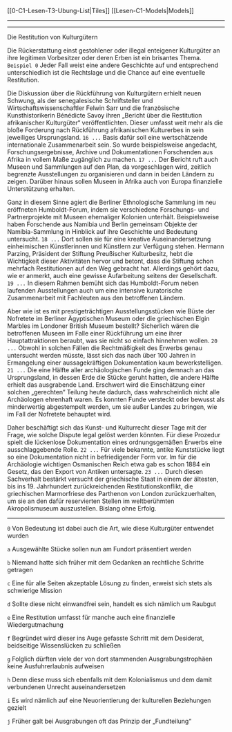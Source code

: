 [[0-C1-Lesen-T3-Ubung-List|Tiles]]
[[Lesen-C1-Models|Models]]

---
---

Die Restitution von Kulturgütern

Die Rückerstattung einst gestohlener oder illegal enteigener Kulturgüter an ihre legitimen Vorbesitzer oder deren Erben ist ein brisantes Thema. `Beispiel 0` Jeder Fall weist eine andere Geschichte auf und entsprechend unterschiedlich ist die Rechtslage und die Chance auf eine eventuelle Restitution.

Die Diskussion über die Rückführung von Kulturgütern erhielt neuen Schwung, als der senegalesische Schriftsteller und Wirtschaftswissenschaftler Felwin Sarr und die französische Kunsthistorikerin Bénédicte Savoy ihren „Bericht über die Restitution afrikanischer Kulturgüter“ veröffentlichten. Dieser umfasst weit mehr als die bloße Forderung nach Rückführung afrikanischen Kulturerbes in sein jeweiliges Ursprungsland. `16 ...` Basis dafür soll eine wertschätzende internationale Zusammenarbeit sein. So wurde beispielsweise angedacht, Forschungsergebnisse, Archive und Dokumentationen Forschenden aus Afrika in vollem Maße zugänglich zu machen. `17 ...` Der Bericht ruft auch Museen und Sammlungen auf den Plan, da vorgeschlagen wird, zeitlich begrenzte Ausstellungen zu organisieren und dann in beiden Ländern zu zeigen. Darüber hinaus sollen Museen in Afrika auch von Europa finanzielle Unterstützung erhalten.

Ganz in diesem Sinne agiert die Berliner Ethnologische Sammlung im neu eröffneten Humboldt-Forum, indem sie verschiedene Forschungs- und Partnerprojekte mit Museen ehemaliger Kolonien unterhält. Beispielsweise haben Forschende aus Namibia und Berlin gemeinsam Objekte der Namibia-Sammlung in Hinblick auf ihre Geschichte und Bedeutung untersucht. `18 ...` Dort sollen sie für eine kreative Auseinandersetzung einheimischen Künstlerinnen und Künstlern zur Verfügung stehen. Hermann Parzing, Präsident der Stiftung Preußischer Kulturbesitz, hebt die Wichtigkeit dieser Aktivitäten hervor und betont, dass die Stiftung schon mehrfach Restitutionen auf den Weg gebracht hat. Allerdings gehört dazu, wie er anmerkt, auch eine gewisse Aufarbeitung seitens der Gesellschaft. `19 ...` In diesem Rahmen bemüht sich das Humboldt-Forum neben laufenden Ausstellungen auch um eine intensive kuratorische Zusammenarbeit mit Fachleuten aus den betroffenen Ländern.

Aber wie ist es mit prestigeträchtigen Ausstellungsstücken wie Büste der Nofretete im Berliner Ägyptischen Museum oder die griechischen Elgin Marbles im Londoner British Museum bestellt? Sicherlich wären die betroffenen Museen im Falle einer Rückführung um eine ihrer Hauptattraktionen beraubt, was sie nicht so einfach hinnehmen wollen. `20 ...` Obwohl in solchen Fällen die Rechtmäßigkeit des Erwerbs genau untersucht werden müsste, lässt sich das nach über 100 Jahren in Ermangelung einer aussagekräftigen Dokumentation kaum bewerkstelligen. `21 ...` Die eine Hälfte aller archäologischen Funde ging demnach an das Ursprungsland, in dessen Erde die Stücke geruht hatten, die andere Hälfte erhielt das ausgrabende Land. Erschwert wird die Einschätzung einer solchen „gerechten“ Teilung heute dadurch, dass wahrscheinlich nicht alle Archäologen ehrenhaft waren. Es konnten Funde versteckt oder bewusst als minderwertig abgestempelt werden, um sie außer Landes zu bringen, wie im Fall der Nofretete behauptet wird.

Daher beschäftigt sich das Kunst- und Kulturrecht dieser Tage mit der Frage, wie solche Dispute legal gelöst werden könnten. Für diese Prozedur spielt die lückenlose Dokumentation eines ordnungsgemäßen Erwerbs eine ausschlaggebende Rolle. `22 ...` Für viele bekannte, antike Kunststücke liegt so eine Dokumentation nicht in befriedigender Form vor. Im für die Archäologie wichtigen Osmanischen Reich etwa gab es schon 1884 ein Gesetz, das den Export von Antiken untersagte. `23 ...` Durch diesen Sachverhalt bestärkt versucht der griechische Staat in einem der ältesten, bis ins 19. Jahrhundert zurückreichenden Restitutionskonflikt, die griechischen Marmorfriese des Parthenon von London zurückzuerhalten, um sie an den dafür reservierten Stellen im weltberühmten Akropolismuseum auszustellen. Bislang ohne Erfolg.

---

`0` Von Bedeutung ist dabei auch die Art, wie diese Kulturgüter entwendet wurden

`a` Ausgewählte Stücke sollen nun am Fundort präsentiert werden

`b` Niemand hatte sich früher mit dem Gedanken an rechtliche Schritte getragen

`c` Eine für alle Seiten akzeptable Lösung zu finden, erweist sich stets als schwierige Mission

`d` Sollte diese nicht einwandfrei sein, handelt es sich nämlich um Raubgut

`e` Eine Restitution umfasst für manche auch eine finanzielle Wiedergutmachung

`f` Begründet wird dieser ins Auge gefasste Schritt mit dem Desiderat, beidseitige Wissenslücken zu schließen

`g` Folglich dürften viele der von dort stammenden Ausgrabungstrophäen keine Ausfuhrerlaubnis aufweisen

`h` Denn diese muss sich ebenfalls mit dem Kolonialismus und dem damit verbundenen Unrecht auseinandersetzen

`i` Es wird nämlich auf eine Neuorientierung der kulturellen Beziehungen gezielt

`j` Früher galt bei Ausgrabungen oft das Prinzip der „Fundteilung“

